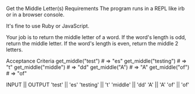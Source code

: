 Get the Middle Letter(s)
Requirements
The program runs in a REPL like irb or in a browser console.

It's fine to use Ruby or JavaScript.

Your job is to return the middle letter of a word. If the word's length is odd, return the middle letter. If the word's length is even, return the middle 2 letters.

Acceptance Criteria
get_middle("test") # => "es"
get_middle("testing") # => "t"
get_middle("middle") # => "dd"
get_middle("A") # => "A"
get_middle("of") # => "of"



INPUT || OUTPUT 
'test' || 'es'
'testing' || 't' 
'middle' || 'dd'
'A' || 'A'
'of' || 'of'